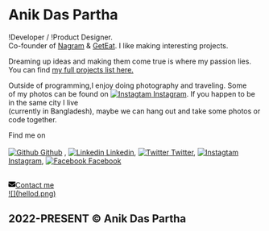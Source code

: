 # Anik Das Partha

!Developer / !Product Designer. <br/>
Co-founder of [Nagram](https://www.nagram.com.bd) & [GetEat](https://geteat.vercel.app/). I like making interesting projects.

Dreaming up ideas and making them come true is where my passion lies.  
You can find [my full projects list here.](https://heyanik.vercel.app/projects)

Outside of programming,I enjoy doing photography and traveling. Some  
of my photos can be found on <a href="https://www.instagram.com/anik.me/" rel="Instagram" target="_blank">![Instagtam](instagram.png) Instagram</a>. If you happen to be in the same city I live <br>
(currently in Bangladesh), maybe we can hang out and take some photos or code together.

<span className="mid-brake"></span>

Find me on <br>
<br>
<a href="https://github.com/heyanik" rel="Github" target="_blank">![Github](github.png) Github</a> , <a href="https://www.linkedin.com/in/anikdaspartha/" rel="Linkedin" target="_blank">![Linkedin](linkedin.png) Linkedin</a>, <a href="https://twitter.com/hianikdaspartha" rel="Twitter" target="_blank">![Twitter](twitter.png) Twitter</a>, <a href="https://www.instagram.com/anik.me/" rel="Instagram" target="_blank">![Instagtam](instagram.png) Instagram</a>, <a href="https://facebook.com/anikdaspartha" rel="Facebook" target="_blank">![Facebook](facebook.png) Facebook</a>

<br>
<a className="mail-div"  href="mailto:anikdaspartha58@gmail.com" rel="mail" target="_blank"><svg xmlns="http://www.w3.org/2000/svg" height="1em" viewBox="0 0 512 512"><!--! Font Awesome Free 6.4.0 by @fontawesome - https://fontawesome.com License - https://fontawesome.com/license (Commercial License) Copyright 2023 Fonticons, Inc. --><path d="M48 64C21.5 64 0 85.5 0 112c0 15.1 7.1 29.3 19.2 38.4L236.8 313.6c11.4 8.5 27 8.5 38.4 0L492.8 150.4c12.1-9.1 19.2-23.3 19.2-38.4c0-26.5-21.5-48-48-48H48zM0 176V384c0 35.3 28.7 64 64 64H448c35.3 0 64-28.7 64-64V176L294.4 339.2c-22.8 17.1-54 17.1-76.8 0L0 176z"/></svg>Contact me
 </a>
 <br>
<span className="hello_img"><a href="https://open.spotify.com/playlist/3L7lZl8vacdQwK2XzcYS2u?si=z2gYYopdTYWgoUfGVOhyPQ" rel="Spotify" target="_blank">![](hellod.png)</a></span>

## 2022-PRESENT © Anik Das Partha
